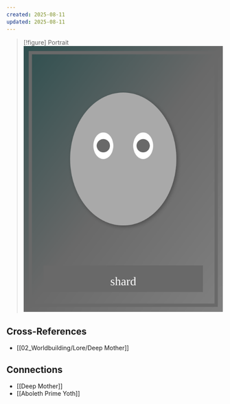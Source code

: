 ```yaml
---
created: 2025-08-11
updated: 2025-08-11
---
```


> [!figure] Portrait
![](04_Resources/Assets/Portraits/portrait-npc-seventh-shard-seventh-shard.svg)




## Cross-References

- [[02_Worldbuilding/Lore/Deep Mother]]


## Connections

- [[Deep Mother]]
- [[Aboleth Prime Yoth]]
